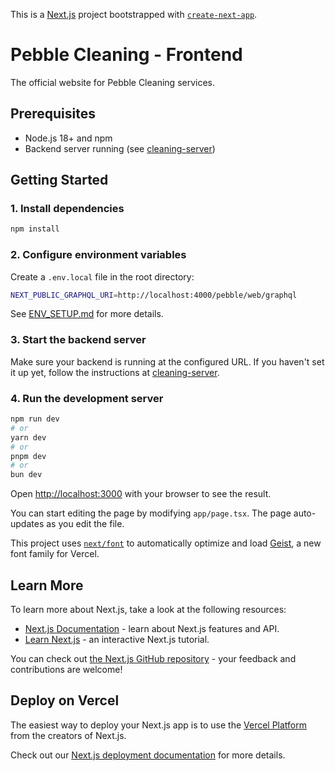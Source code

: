 This is a [Next.js](https://nextjs.org) project bootstrapped with [`create-next-app`](https://nextjs.org/docs/app/api-reference/cli/create-next-app).

# Pebble Cleaning - Frontend

The official website for Pebble Cleaning services.

## Prerequisites

- Node.js 18+ and npm
- Backend server running (see [cleaning-server](https://github.com/VoltisLab/cleaning-server))

## Getting Started

### 1. Install dependencies

```bash
npm install
```

### 2. Configure environment variables

Create a `.env.local` file in the root directory:

```bash
NEXT_PUBLIC_GRAPHQL_URI=http://localhost:4000/pebble/web/graphql
```

See [ENV_SETUP.md](./ENV_SETUP.md) for more details.

### 3. Start the backend server

Make sure your backend is running at the configured URL. If you haven't set it up yet, follow the instructions at [cleaning-server](https://github.com/VoltisLab/cleaning-server).

### 4. Run the development server

```bash
npm run dev
# or
yarn dev
# or
pnpm dev
# or
bun dev
```

Open [http://localhost:3000](http://localhost:3000) with your browser to see the result.

You can start editing the page by modifying `app/page.tsx`. The page auto-updates as you edit the file.

This project uses [`next/font`](https://nextjs.org/docs/app/building-your-application/optimizing/fonts) to automatically optimize and load [Geist](https://vercel.com/font), a new font family for Vercel.

## Learn More

To learn more about Next.js, take a look at the following resources:

- [Next.js Documentation](https://nextjs.org/docs) - learn about Next.js features and API.
- [Learn Next.js](https://nextjs.org/learn) - an interactive Next.js tutorial.

You can check out [the Next.js GitHub repository](https://github.com/vercel/next.js) - your feedback and contributions are welcome!

## Deploy on Vercel

The easiest way to deploy your Next.js app is to use the [Vercel Platform](https://vercel.com/new?utm_medium=default-template&filter=next.js&utm_source=create-next-app&utm_campaign=create-next-app-readme) from the creators of Next.js.

Check out our [Next.js deployment documentation](https://nextjs.org/docs/app/building-your-application/deploying) for more details.
